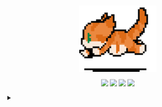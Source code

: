 <div align="center">
  <img
    height="150"
    src="https://github.com/FollieHiyuki/FollieHiyuki/blob/master/images/running_cat.gif"
    alt="a cute cat"
  />
</div>

<p align="center">
  <img
    src="https://img.shields.io/badge/-Neovim-informational?&style=for-the-badge&logo=neovim&logoColor=white&color=019733"
  />
  <img
    src="https://img.shields.io/badge/-FISH-informational?style=for-the-badge&logo=gnu-bash&logoColor=white&color=C97E84"
  />
  <img
    src="https://img.shields.io/badge/-Void-informational?style=for-the-badge&logo=linux&logoColor=white&color=25A768"
  />
  <img
    src="https://img.shields.io/badge/-NixOS-informational?style=for-the-badge&logo=nixos&logoColor=white&color=5277C3"
  />
</p>

<details>
<summary></summary>
  <p align="center">
    <img src="https://github-readme-stats.vercel.app/api?username=FollieHiyuki&show_icons=true&hide=stars&hide_border=true&icon_color=5277c3&title_color=5277c3&text_color=2e3440" alt="FollieHiyuki's GitHub stats"/>
    <img src="https://github-readme-stats.vercel.app/api/top-langs/?username=FollieHiyuki&hide_border=true&title_color=5277c3&text_color=2e3440&layout=compact" alt="FollieHiyuki's top languages"/>
  </p>
</details>
